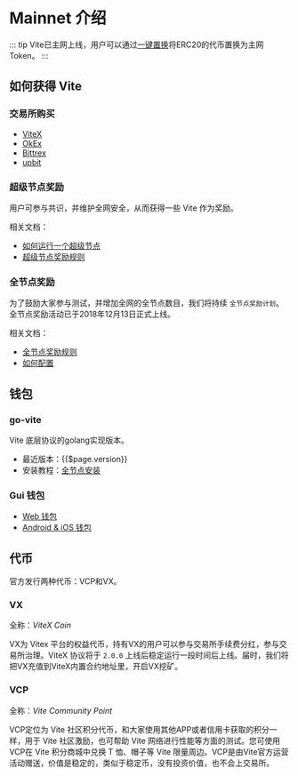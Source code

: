 # Mainnet 介绍 <Badge text="2.6.x"/>

::: tip
Vite已主网上线，用户可以通过[一键置换](https://forum.vite.net/topic/2750/%E4%B8%BB%E7%BD%91%E4%B8%8A%E7%BA%BF-%E5%85%A8%E7%90%83%E9%A6%96%E4%B8%AA%E5%9F%BA%E4%BA%8Edag%E5%AE%9E%E7%8E%B0%E6%99%BA%E8%83%BD%E5%90%88%E7%BA%A6%E7%9A%84%E5%85%AC%E9%93%BE-vite%E4%B8%BB%E7%BD%91%E4%B8%8A%E7%BA%BF%E5%80%92%E8%AE%A1%E6%97%B6)将ERC20的代币置换为主网Token。
:::

## 如何获得 Vite

### 交易所购买

* [ViteX][vitex]
* [OkEx][okex]
* [Bittrex][bittrex]
* [upbit][upbit]

### 超级节点奖励

用户可参与共识，并维护全网安全，从而获得一些 Vite 作为奖励。

相关文档：

* [如何运行一个超级节点][sbp-manage]
* [超级节点奖励规则][sbp-reward]

### 全节点奖励

为了鼓励大家参与测试，并增加全网的全节点数目，我们将持续 `全节点奖励计划`。全节点奖励活动已于2018年12月13日正式上线。

相关文档：

* [全节点奖励规则][fullnode-reward]
* [如何配置](../node/install.md#全节点奖励配置)

## 钱包

### go-vite

Vite 底层协议的golang实现版本。

* 最近版本：{{$page.version}}
* 安装教程：[全节点安装][fullnode-install]

### Gui 钱包

* [Web 钱包][web-wallet]
* [Android & iOS 钱包][app-wallet]

## 代币

官方发行两种代币：VCP和VX。

### VX
全称：*ViteX Coin*

VX为 Vitex 平台的权益代币，持有VX的用户可以参与交易所手续费分红，参与交易所治理。ViteX 协议将于 `2.0.0` 上线后稳定运行一段时间后上线。届时，我们将把VX充值到ViteX内置合约地址里，开启VX挖矿。

### VCP

全称：*Vite Community Point*

VCP定位为 Vite 社区积分代币，和大家使用其他APP或者信用卡获取的积分一样，用于 Vite 社区激励，也可帮助 Vite 网络进行性能等方面的测试。您可使用 VCP在 Vite 积分商城中兑换 T 恤、帽子等 Vite 限量周边。VCP是由Vite官方运营活动赠送，价值是稳定的，类似于稳定币，没有投资价值，也不会上交易所。



[sbp-reward]: <../rule/sbp.html#出块奖励>
[fullnode-reward]: <../rule/fullnode.html>
[fullnode-install]: <../node/install.html>
[sbp-manage]: <../node/sbp.html>
[web-wallet]: <https://wallet.vite.net>
[app-wallet]: <https://app.vite.net>
[vitex]: <https://x.vite.net/trade?symbol=VITE_BTC-000&category=BTC>
[okex]: <https://www.okex.com/spot/trade#product=vite_btc>
[bittrex]: <https://international.bittrex.com/Market/Index?MarketName=BTC-VITE>
[upbit]: <https://upbit.com/exchange?code=CRIX.UPBIT.BTC-VITE>
[solidity++]: </zh/tutorial/contract/soliditypp.html>


